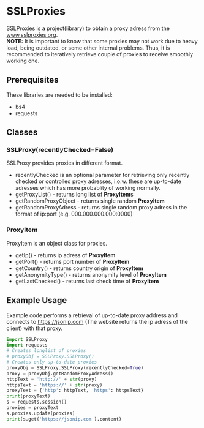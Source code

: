 # SSLProxies
SSLProxies is a project(library) to obtain a proxy adress from the www.sslproxies.org.  
**NOTE:** It is important to know that some proxies may not work due to heavy load, being outdated, or some other internal problems. Thus, it is recommended to iteratively retrieve couple of proxies to receive smoothly working one.
## Prerequisites
These libraries are needed to be installed:  
* bs4  
* requests  

## Classes

### SSLProxy(recentlyChecked=False)
SSLProxy provides proxies in different format.  
  
* recentlyChecked is an optional parameter for retrieving only recently checked or controlled proxy adresses, i.o.w. these are up-to-date adresses which has more probablity of working normally.  
* getProxyList() - returns long list of **ProxyItem**s  
* getRandomProxyObject - returns single random **ProxyItem**  
* getRandomProxyAdress - returns single random proxy adress in the format of ip:port (e.g. 000.000.000.000:0000)  

### ProxyItem
ProxyItem is an object class for proxies.  
  
* getIp() - returns ip adress of **ProxyItem**  
* getPort() - returns port number of **ProxyItem**  
* getCountry() - returns country origin of **ProxyItem**  
* getAnonymityType() - returns anonymity level of **ProxyItem**  
* getLastChecked() - returns last check time of **ProxyItem**  

## Example Usage
Example code performs a retrieval of up-to-date proxy address and connects to https://jsonip.com (The website returns the ip adress of the client) with that proxy.
```python
import SSLProxy
import requests
# Creates longlist of proxies
# proxyObj = SSLProxy.SSLProxy()
# Creates only up-to-date proxies
proxyObj = SSLProxy.SSLProxy(recentlyChecked=True)
proxy = proxyObj.getRandomProxyAdress()
httpText = 'http://' + str(proxy)
httpsText = 'https://' + str(proxy)
proxyText = {'http': httpText, 'https': httpsText}
print(proxyText)
s = requests.session()
proxies = proxyText
s.proxies.update(proxies)
print(s.get('https://jsonip.com').content)
```
